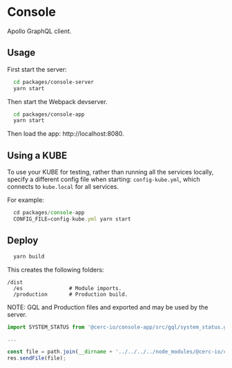 # Console

Apollo GraphQL client.

## Usage

First start the server:

```bash
  cd packages/console-server
  yarn start
```

Then start the Webpack devserver.

```bash
  cd packages/console-app
  yarn start
```

Then load the app: http://localhost:8080.

## Using a KUBE

To use your KUBE for testing, rather than running all the services locally, specify a different
config file when starting: `config-kube.yml`, which connects to `kube.local` for all services.

For example:

```javascript
  cd packages/console-app
  CONFIG_FILE=config-kube.yml yarn start
```

## Deploy

```bash
  yarn build
```

This creates the following folders:

```
/dist
  /es               # Module imports.
  /production       # Production build.
```

NOTE: GQL and Production files and exported and may be used by the server.

```javascript
import SYSTEM_STATUS from '@cerc-io/console-app/src/gql/system_status.graphql';

...

const file = path.join(__dirname + '../../../../node_modules/@cerc-io/console-app/dist/production', 'index.html');
res.sendFile(file);
```
